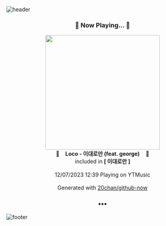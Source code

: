 ![header](https://capsule-render.vercel.app/api?type=wave&height=170&section=header&fontColor=090707&fontAlignX=45&fontAlignY=65&fontSize=100)

<h3 align="center">🎵 Now Playing... 🎵</h3>
<p align="center">
  <a href="https://music.youtube.com/watch?v=W-F7G4hvUug">
    <img width="300" src="https://lh3.googleusercontent.com/ArWehTNsZn_FIBiijvBzJU0UWDxuomqteJU5rw3XPzaG_f8Pto8IUPpFLYdGJ8RycMmGfRot03hlsGQn">
  </a>
  <br>
  🎵&nbsp&nbsp&nbsp <b>Loco - 이대로만 (feat. george)</b> &nbsp&nbsp&nbsp🎵
  <br>
  included in <b>[ 이대로만 ]</b>
  
  <br />
  <br />
  12/07/2023 12:39 Playing on YTMusic
  <br />
  <br />
  Generated with <a href="https://github.com/20chan/github-now">20chan/github-now</a>
</p>

<h3 align="center">•••</h3>

![footer](https://capsule-render.vercel.app/api?type=wave&height=150&section=footer)
